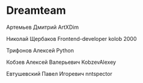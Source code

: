 # Dreamteam

Артемьев Дмитрий ArtXDim

Николай Щербаков  Frontend-developer kolob 2000

Трифонов Алексей Python  

Кобзев Алексей Валерьевич KobzevAlexey

Евтушевский Павел Игоревич nntspector

